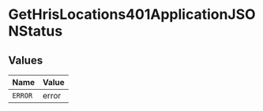 # GetHrisLocations401ApplicationJSONStatus


## Values

| Name    | Value   |
| ------- | ------- |
| `ERROR` | error   |